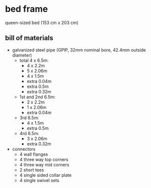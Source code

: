 # bed frame

queen-sized bed (153 cm x 203 cm)

## bill of materials

- galvanized steel pipe (GPIP, 32mm nominal bore, 42.4mm outside diameter)
  - total 4 x 6.5m:
    - 4 x 2.2m
    - 5 x 2.06m
    - 4 x 1.5m
    - extra 0.04m
    - extra 0.5m
    - extra 0.32m
  - 1st and 2nd 6.5m:
    - 2 x 2.2m
    - 1 x 2.06m
    - extra 0.04m
  - 3rd 6.5m:
    - 4 x 1.5m
    - extra 0.5m
  - 4rd 6.5m:
    - 3 x 2.06m
    - extra 0.32m
- connectors
  - 4 wall flanges
  - 4 three way top corners
  - 4 three way mid corners
  - 2 short tees
  - 4 single sided collar plate
  - 4 single swivel sets
